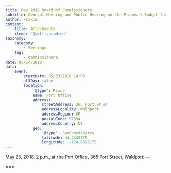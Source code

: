 ```yaml
---
title: May 2018 Board of Commissioners
subtitle: General Meeting and Public Hearing on the Proposed Budget for FY-2018-19
author: /roxie
content:
    title: Attachments
    items: '@self.children'
taxonomy:
    category: 
        - Meetings
    tag: 
        - commissioners
date: 05/14/2018
data:
    event:
        startDate: 05/23/2018 14:00
        allDay: false
        location:
            '@type': Place
            name: Port Office
            address:
                streetAddress: 365 Port St #A
                addressLocality: Waldport
                addressRegion: OR
                postalCode: 97394
                addressCountry: US
            geo:
                '@type': GeoCoordinates
                latitude: 44.4343779
                longitude:  -124.0593175
---
```


May 23, 2018, 2 p.m., at the Port Office, 365 Port Street, Waldport — 

===

